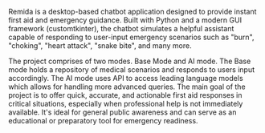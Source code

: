 Remida is a desktop-based chatbot application designed to provide instant first aid and emergency guidance. Built with Python and a modern GUI framework (customtkinter), the chatbot simulates a helpful assistant capable of responding to user-input emergency scenarios such as "burn", "choking", "heart attack", "snake bite", and many more.

The project comprises of two modes. Base Mode and AI mode. The Base mode holds a repository of medical scenarios and responds to users input accordingly. The AI mode uses API to access leading language models which allows for handling more advanced queries.
The main goal of the project is to offer quick, accurate, and actionable first aid responses in critical situations, especially when professional help is not immediately available. It's ideal for general public awareness and can serve as an educational or preparatory tool for emergency readiness.
